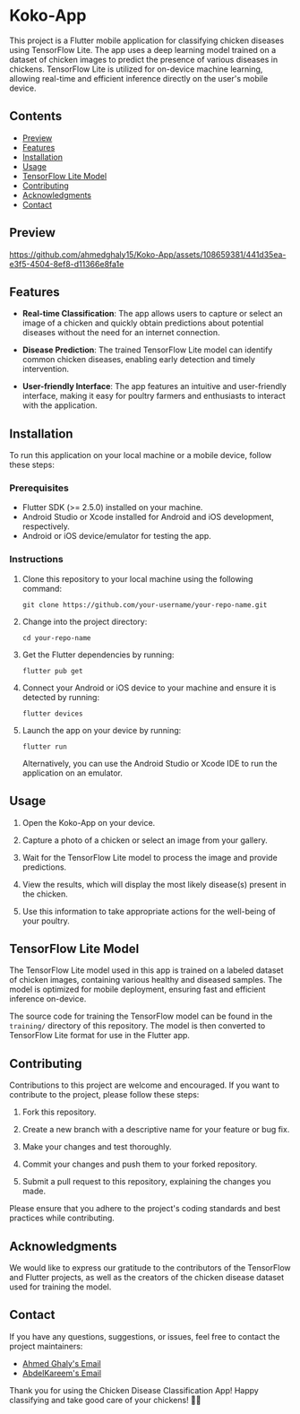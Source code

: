 # Koko-App

This project is a Flutter mobile application for classifying chicken diseases using TensorFlow Lite. The app uses a deep learning model trained on a dataset of chicken images to predict the presence of various diseases in chickens. TensorFlow Lite is utilized for on-device machine learning, allowing real-time and efficient inference directly on the user's mobile device.

## Contents

- [Preview](#preview)
- [Features](#features)
- [Installation](#installation)
- [Usage](#usage)
- [TensorFlow Lite Model](#tensorflow-lite-model)
- [Contributing](#contributing)
- [Acknowledgments](#acknowledgments)
- [Contact](#contact)

## Preview

https://github.com/ahmedghaly15/Koko-App/assets/108659381/441d35ea-e3f5-4504-8ef8-d11366e8fa1e

## Features

- **Real-time Classification**: The app allows users to capture or select an image of a chicken and quickly obtain predictions about potential diseases without the need for an internet connection.

- **Disease Prediction**: The trained TensorFlow Lite model can identify common chicken diseases, enabling early detection and timely intervention.

- **User-friendly Interface**: The app features an intuitive and user-friendly interface, making it easy for poultry farmers and enthusiasts to interact with the application.

## Installation

To run this application on your local machine or a mobile device, follow these steps:

### Prerequisites

- Flutter SDK (>= 2.5.0) installed on your machine.
- Android Studio or Xcode installed for Android and iOS development, respectively.
- Android or iOS device/emulator for testing the app.

### Instructions

1. Clone this repository to your local machine using the following command:

   ```
   git clone https://github.com/your-username/your-repo-name.git
   ```

2. Change into the project directory:

   ```
   cd your-repo-name
   ```

3. Get the Flutter dependencies by running:

   ```
   flutter pub get
   ```

4. Connect your Android or iOS device to your machine and ensure it is detected by running:

   ```
   flutter devices
   ```

5. Launch the app on your device by running:

   ```
   flutter run
   ```

   Alternatively, you can use the Android Studio or Xcode IDE to run the application on an emulator.

## Usage

1. Open the Koko-App on your device.

2. Capture a photo of a chicken or select an image from your gallery.

3. Wait for the TensorFlow Lite model to process the image and provide predictions.

4. View the results, which will display the most likely disease(s) present in the chicken.

5. Use this information to take appropriate actions for the well-being of your poultry.

## TensorFlow Lite Model

The TensorFlow Lite model used in this app is trained on a labeled dataset of chicken images, containing various healthy and diseased samples. The model is optimized for mobile deployment, ensuring fast and efficient inference on-device.

The source code for training the TensorFlow model can be found in the `training/` directory of this repository. The model is then converted to TensorFlow Lite format for use in the Flutter app.

## Contributing

Contributions to this project are welcome and encouraged. If you want to contribute to the project, please follow these steps:

1. Fork this repository.

2. Create a new branch with a descriptive name for your feature or bug fix.

3. Make your changes and test thoroughly.

4. Commit your changes and push them to your forked repository.

5. Submit a pull request to this repository, explaining the changes you made.

Please ensure that you adhere to the project's coding standards and best practices while contributing.

## Acknowledgments

We would like to express our gratitude to the contributors of the TensorFlow and Flutter projects, as well as the creators of the chicken disease dataset used for training the model.

## Contact

If you have any questions, suggestions, or issues, feel free to contact the project maintainers:

- [Ahmed Ghaly's Email](ahmedghaly0767@gmail.com)
- [AbdelKareem's Email](kareem01095134688@gmail.com)

Thank you for using the Chicken Disease Classification App! Happy classifying and take good care of your chickens! 🐔🐓
